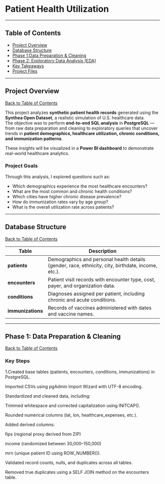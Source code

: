 # Patient Health Utilization 
---

## Table of Contents
- [Project Overview](#project-overview)
- [Database Structure](#database-structure)
- [Phase 1:Data Preparation & Cleaning](#phase-1-data-preparation--cleaning)
- [Phase 2: Exploratory Data Analysis (EDA)](#phase-2-exploratory-data-analysis-eda)
- [Key Takeaways](##key-takeaways)
- [Project Files](##project-files)
---

## Project Overview 

[Back to Table of Contents](#table-of-contents)

This project analyzes **synthetic patient health records** generated using the **Synthea Open Dataset**, a realistic simulation of U.S. healthcare data.  
The objective was to perform **end-to-end SQL analysis** in **PostgreSQL** — from raw data preparation and cleaning to exploratory queries that uncover trends in **patient demographics, healthcare utilization, chronic conditions, and immunization patterns**.  

These insights will be visualized in a **Power BI dashboard** to demonstrate real-world healthcare analytics.  

### Project Goals  
Through this analysis, I explored questions such as:
- Which demographics experience the most healthcare encounters?
- What are the most common and chronic health conditions?
- Which cities have higher chronic disease prevalence?
- How do immunization rates vary by age group?
- What is the overall utilization rate across patients?

---

## Database Structure

[Back to Table of Contents](#table-of-contents)

| **Table**       | **Description**                                                                                           |
|------------------|-----------------------------------------------------------------------------------------------------------|
| **patients**     | Demographics and personal health details (gender, race, ethnicity, city, birthdate, income, etc.).        |
| **encounters**   | Patient visit records with encounter type, cost, payer, and organization data.                            |
| **conditions**   | Diagnoses assigned per patient, including chronic and acute conditions.                                   |
| **immunizations**| Records of vaccines administered with dates and vaccine names.                                            |

---
## Phase 1: Data Preparation & Cleaning

[Back to Table of Contents](#table-of-contents)

### Key Steps
1.Created base tables (patients, encounters, conditions, immunizations) in PostgreSQL.

Imported CSVs using pgAdmin Import Wizard with UTF-8 encoding.

Standardized and cleaned data, including:

Trimmed whitespace and corrected capitalization using INITCAP().

Rounded numerical columns (lat, lon, healthcare_expenses, etc.).

Added derived columns:

fips (regional proxy derived from ZIP)

income (randomized between 30,000–150,000)

mrn (unique patient ID using ROW_NUMBER()).

Validated record counts, nulls, and duplicates across all tables.

Removed true duplicates using a SELF JOIN method on the encounters table.


